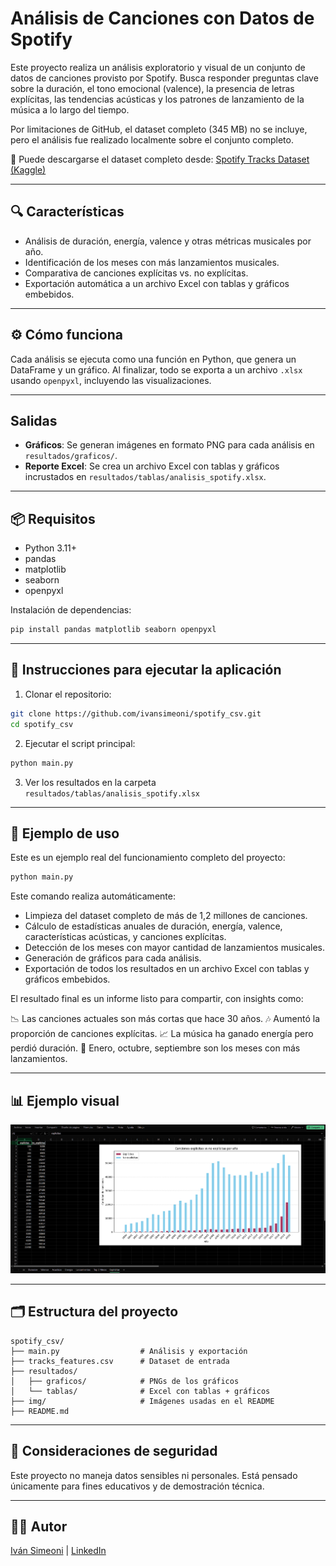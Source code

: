 # Análisis de Canciones con Datos de Spotify

Este proyecto realiza un análisis exploratorio y visual de un conjunto de datos de canciones provisto por Spotify. Busca responder preguntas clave sobre la duración, el tono emocional (valence), la presencia de letras explícitas, las tendencias acústicas y los patrones de lanzamiento de la música a lo largo del tiempo.

Por limitaciones de GitHub, el dataset completo (345 MB) no se incluye, pero el análisis fue realizado localmente sobre el conjunto completo.

📁 Puede descargarse el dataset completo desde: [Spotify Tracks Dataset (Kaggle)](https://www.kaggle.com/datasets/rodolfofigueroa/spotify-12m-songs?resource=download)

---

## 🔍 Características

* Análisis de duración, energía, valence y otras métricas musicales por año.
* Identificación de los meses con más lanzamientos musicales.
* Comparativa de canciones explícitas vs. no explícitas.
* Exportación automática a un archivo Excel con tablas y gráficos embebidos.

---

## ⚙️ Cómo funciona

Cada análisis se ejecuta como una función en Python, que genera un DataFrame y un gráfico. Al finalizar, todo se exporta a un archivo `.xlsx` usando `openpyxl`, incluyendo las visualizaciones.

---

## Salidas

- **Gráficos**: Se generan imágenes en formato PNG para cada análisis en `resultados/graficos/`.
- **Reporte Excel**: Se crea un archivo Excel con tablas y gráficos incrustados en `resultados/tablas/analisis_spotify.xlsx`.

---

## 📦 Requisitos

* Python 3.11+
* pandas
* matplotlib
* seaborn
* openpyxl

Instalación de dependencias:

```bash
pip install pandas matplotlib seaborn openpyxl
```

---

## 🚀 Instrucciones para ejecutar la aplicación

1. Clonar el repositorio:

```bash
git clone https://github.com/ivansimeoni/spotify_csv.git
cd spotify_csv
```

2. Ejecutar el script principal:

```bash
python main.py
```

3. Ver los resultados en la carpeta `resultados/tablas/analisis_spotify.xlsx`

---

## 🧪 Ejemplo de uso

Este es un ejemplo real del funcionamiento completo del proyecto:

```bash
python main.py
```

Este comando realiza automáticamente:

* Limpieza del dataset completo de más de 1,2 millones de canciones.
* Cálculo de estadísticas anuales de duración, energía, valence, características acústicas, y canciones explícitas.
* Detección de los meses con mayor cantidad de lanzamientos musicales.
* Generación de gráficos para cada análisis.
* Exportación de todos los resultados en un archivo Excel con tablas y gráficos embebidos.

El resultado final es un informe listo para compartir, con insights como:

📉 Las canciones actuales son más cortas que hace 30 años.
🎶 Aumentó la proporción de canciones explícitas.
📈 La música ha ganado energía pero perdió duración.
📅 Enero, octubre, septiembre son los meses con más lanzamientos.

---

## 📊 Ejemplo visual

![Gráfico de canciones explicitas](img/grafico.png)

---

## 🗂️ Estructura del proyecto

```
spotify_csv/
├── main.py                  # Análisis y exportación
├── tracks_features.csv      # Dataset de entrada
├── resultados/
│   ├── graficos/            # PNGs de los gráficos
│   └── tablas/              # Excel con tablas + gráficos
├── img/                     # Imágenes usadas en el README
├── README.md
```

---

## 🔐 Consideraciones de seguridad

Este proyecto no maneja datos sensibles ni personales. Está pensado únicamente para fines educativos y de demostración técnica.

---

## 👨‍💼 Autor

[Iván Simeoni](https://github.com/ivansimeoni) | [LinkedIn](https://www.linkedin.com/in/ivansimeoni)

